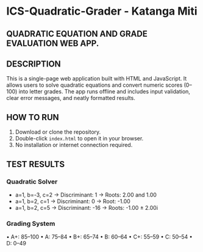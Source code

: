 # ICS-Quadratic-Grader - Katanga Miti 

## QUADRATIC EQUATION AND GRADE EVALUATION WEB APP.

## DESCRIPTION
This is a single-page web application built with HTML and JavaScript. It allows users to solve quadratic equations and convert numeric scores (0–100) into letter grades. The app runs offline and includes input validation, clear error messages, and neatly formatted results.
##  HOW TO RUN
1. Download or clone the repository.
2. Double-click `index.html` to open it in your browser.
3. No installation or internet connection required.

## TEST RESULTS
### Quadratic Solver
- a=1, b=-3, c=2 → Discriminant: 1 → Roots: 2.00 and 1.00
- a=1, b=2, c=1 → Discriminant: 0 → Root: -1.00
- a=1, b=2, c=5 → Discriminant: -16 → Roots: -1.00 ± 2.00i

### Grading System
• A+: 85–100 
• A: 75–84 
• B+: 65–74 
• B: 60–64 
• C+: 55–59 
• C: 50–54 
• D: 0–49

